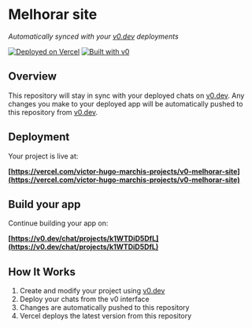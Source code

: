 # Melhorar site

*Automatically synced with your [v0.dev](https://v0.dev) deployments*

[![Deployed on Vercel](https://img.shields.io/badge/Deployed%20on-Vercel-black?style=for-the-badge&logo=vercel)](https://vercel.com/victor-hugo-marchis-projects/v0-melhorar-site)
[![Built with v0](https://img.shields.io/badge/Built%20with-v0.dev-black?style=for-the-badge)](https://v0.dev/chat/projects/k1WTDiD5DfL)

## Overview

This repository will stay in sync with your deployed chats on [v0.dev](https://v0.dev).
Any changes you make to your deployed app will be automatically pushed to this repository from [v0.dev](https://v0.dev).

## Deployment

Your project is live at:

**[https://vercel.com/victor-hugo-marchis-projects/v0-melhorar-site](https://vercel.com/victor-hugo-marchis-projects/v0-melhorar-site)**

## Build your app

Continue building your app on:

**[https://v0.dev/chat/projects/k1WTDiD5DfL](https://v0.dev/chat/projects/k1WTDiD5DfL)**

## How It Works

1. Create and modify your project using [v0.dev](https://v0.dev)
2. Deploy your chats from the v0 interface
3. Changes are automatically pushed to this repository
4. Vercel deploys the latest version from this repository
